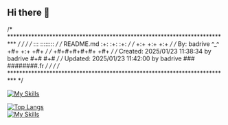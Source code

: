 ## Hi there 👋
/* ************************************************************************** */
/*                                                                            */
/*                                                          :::      ::::::::  */
/*   README.md                                            :+:      :+:    :+:  */
/*                                                    +:+ +:+         +:+       */
/*   By: badrive ^_^                                  +#+  +:+       +#+        */
/*                                                +#+#+#+#+#+   +#+             */
/*   Created: 2025/01/23 11:38:34 by badrive           #+#    #+#               */
/*   Updated: 2025/01/23 11:42:00 by badrive          ###   ########.fr         */
/*                                                                            */
/* ************************************************************************** */

[![My Skills](https://skillicons.dev/icons?i=html,css,sass,js,typescript,c,git,bootstrap,docker)](https://skillicons.dev)
<br>
<!-- [![bfaras's 42 stats](https://badge.mediaplus.ma/Darkgray/bfaras)](https://github.com/oakoudad/badge42) -->
[![Top Langs](https://github-readme-stats.vercel.app/api/top-langs/?username=badrive&layout=donut&show_icons=true&theme=transparent)](https://github.com/anuraghazra/github-readme-stats)
<br>
[![My Skills](https://skillicons.dev/icons?i=bash,tailwind,react,laravel,next,npm,linux,figma,vscode)](https://skillicons.dev)

<!--
**badrive/badrive** is a ✨ _special_ ✨ repository because its `README.md` (this file) appears on your GitHub profile.

Here are some ideas to get you started:

- 🔭 I’m currently working on ...
- 🌱 I’m currently learning ...
- 👯 I’m looking to collaborate on ...
- 🤔 I’m looking for help with ...
- 💬 Ask me about ...
- 📫 How to reach me: ...
- 😄 Pronouns: ...
- ⚡ Fun fact: ...
-->
